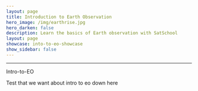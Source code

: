 ```yaml
---
layout: page
title: Introduction to Earth Observation
hero_image: /img/earthrise.jpg
hero_darken: false
description: Learn the basics of Earth observation with SatSchool
layout: page
showcase: into-to-eo-showcase
show_sidebar: false
---
```

---
Intro-to-EO

Test that we want 
about intro to eo
down here
